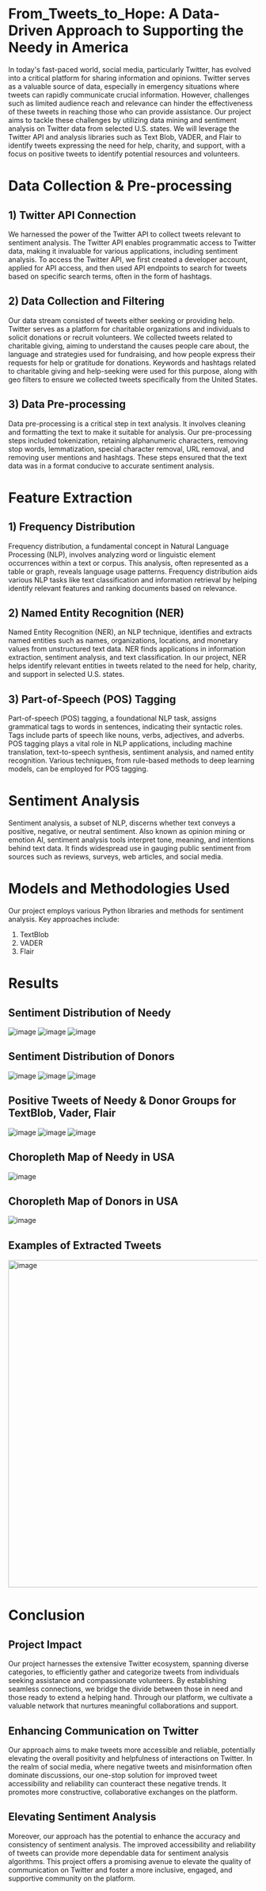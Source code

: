 # From_Tweets_to_Hope: A Data-Driven Approach to Supporting the Needy in America

In today's fast-paced world, social media, particularly Twitter, has evolved into a critical platform for sharing information and opinions. Twitter serves as a valuable source of data, especially in emergency situations where tweets can rapidly communicate crucial information. However, challenges such as limited audience reach and relevance can hinder the effectiveness of these tweets in reaching those who can provide assistance. Our project aims to tackle these challenges by utilizing data mining and sentiment analysis on Twitter data from selected U.S. states. We will leverage the Twitter API and analysis libraries such as Text Blob, VADER, and Flair to identify tweets expressing the need for help, charity, and support, with a focus on positive tweets to identify potential resources and volunteers.

# Data Collection & Pre-processing
## 1) Twitter API Connection
We harnessed the power of the Twitter API to collect tweets relevant to sentiment analysis. The Twitter API enables programmatic access to Twitter data, making it invaluable for various applications, including sentiment analysis. To access the Twitter API, we first created a developer account, applied for API access, and then used API endpoints to search for tweets based on specific search terms, often in the form of hashtags.

## 2) Data Collection and Filtering
Our data stream consisted of tweets either seeking or providing help. Twitter serves as a platform for charitable organizations and individuals to solicit donations or recruit volunteers. We collected tweets related to charitable giving, aiming to understand the causes people care about, the language and strategies used for fundraising, and how people express their requests for help or gratitude for donations. Keywords and hashtags related to charitable giving and help-seeking were used for this purpose, along with geo filters to ensure we collected tweets specifically from the United States.

## 3) Data Pre-processing
Data pre-processing is a critical step in text analysis. It involves cleaning and formatting the text to make it suitable for analysis. Our pre-processing steps included tokenization, retaining alphanumeric characters, removing stop words, lemmatization, special character removal, URL removal, and removing user mentions and hashtags. These steps ensured that the text data was in a format conducive to accurate sentiment analysis.

# Feature Extraction
## 1) Frequency Distribution
Frequency distribution, a fundamental concept in Natural Language Processing (NLP), involves analyzing word or linguistic element occurrences within a text or corpus. This analysis, often represented as a table or graph, reveals language usage patterns. Frequency distribution aids various NLP tasks like text classification and information retrieval by helping identify relevant features and ranking documents based on relevance.

## 2) Named Entity Recognition (NER)
Named Entity Recognition (NER), an NLP technique, identifies and extracts named entities such as names, organizations, locations, and monetary values from unstructured text data. NER finds applications in information extraction, sentiment analysis, and text classification. In our project, NER helps identify relevant entities in tweets related to the need for help, charity, and support in selected U.S. states.

## 3) Part-of-Speech (POS) Tagging
Part-of-speech (POS) tagging, a foundational NLP task, assigns grammatical tags to words in sentences, indicating their syntactic roles. Tags include parts of speech like nouns, verbs, adjectives, and adverbs. POS tagging plays a vital role in NLP applications, including machine translation, text-to-speech synthesis, sentiment analysis, and named entity recognition. Various techniques, from rule-based methods to deep learning models, can be employed for POS tagging.

# Sentiment Analysis
Sentiment analysis, a subset of NLP, discerns whether text conveys a positive, negative, or neutral sentiment. Also known as opinion mining or emotion AI, sentiment analysis tools interpret tone, meaning, and intentions behind text data. It finds widespread use in gauging public sentiment from sources such as reviews, surveys, web articles, and social media.

# Models and Methodologies Used
Our project employs various Python libraries and methods for sentiment analysis. Key approaches include:

1. TextBlob
2. VADER
3. Flair

# Results
## Sentiment Distribution of Needy
![image](https://github.com/chiradeep-nanabala/From_Tweets_To_Hope/assets/44319198/0a206f5b-ed48-4eba-ad9a-9e4402106fad)
![image](https://github.com/chiradeep-nanabala/From_Tweets_To_Hope/assets/44319198/a9070ed9-d38a-474a-8445-4435e18de642)
![image](https://github.com/chiradeep-nanabala/From_Tweets_To_Hope/assets/44319198/8d80fe99-ef2b-490f-9a1f-531665df7941)


## Sentiment Distribution of Donors
![image](https://github.com/chiradeep-nanabala/From_Tweets_To_Hope/assets/44319198/c67926f7-e0b6-4d08-939a-0fb06d93f9cb)
![image](https://github.com/chiradeep-nanabala/From_Tweets_To_Hope/assets/44319198/e404e12d-d631-41c9-8f68-a00edab8641d)
![image](https://github.com/chiradeep-nanabala/From_Tweets_To_Hope/assets/44319198/09d9266d-65f3-4b07-9841-7b5af02236a0)


## Positive Tweets of Needy & Donor Groups for TextBlob, Vader, Flair
![image](https://github.com/chiradeep-nanabala/From_Tweets_To_Hope/assets/44319198/9418b5bb-5a2f-4d28-b98f-f4bc6acb8046)
![image](https://github.com/chiradeep-nanabala/From_Tweets_To_Hope/assets/44319198/1f3b2d68-699a-4e83-8e16-d1311428dbe0)
![image](https://github.com/chiradeep-nanabala/From_Tweets_To_Hope/assets/44319198/ce6957f8-4517-416f-902e-43998fc714b0)


## Choropleth Map of Needy in USA
![image](https://github.com/chiradeep-nanabala/From_Tweets_To_Hope/assets/44319198/5a5c9a42-20fd-41b1-87f5-f1efa88ced14)

## Choropleth Map of Donors in USA
![image](https://github.com/chiradeep-nanabala/From_Tweets_To_Hope/assets/44319198/4019c241-3184-4422-8444-fe50ab5d6e69)

## Examples of Extracted Tweets

<img width="660" alt="image" src="https://github.com/ChiradeepNanabala/From_Tweets_to_Hope/assets/44319198/34a143cb-f9b6-4933-ab96-7bb12895fd5b">

# Conclusion

## Project Impact
Our project harnesses the extensive Twitter ecosystem, spanning diverse categories, to efficiently gather and categorize tweets from individuals seeking assistance and compassionate volunteers. By establishing seamless connections, we bridge the divide between those in need and those ready to extend a helping hand. Through our platform, we cultivate a valuable network that nurtures meaningful collaborations and support.

## Enhancing Communication on Twitter
Our approach aims to make tweets more accessible and reliable, potentially elevating the overall positivity and helpfulness of interactions on Twitter. In the realm of social media, where negative tweets and misinformation often dominate discussions, our one-stop solution for improved tweet accessibility and reliability can counteract these negative trends. It promotes more constructive, collaborative exchanges on the platform.

## Elevating Sentiment Analysis
Moreover, our approach has the potential to enhance the accuracy and consistency of sentiment analysis. The improved accessibility and reliability of tweets can provide more dependable data for sentiment analysis algorithms. This project offers a promising avenue to elevate the quality of communication on Twitter and foster a more inclusive, engaged, and supportive community on the platform.



